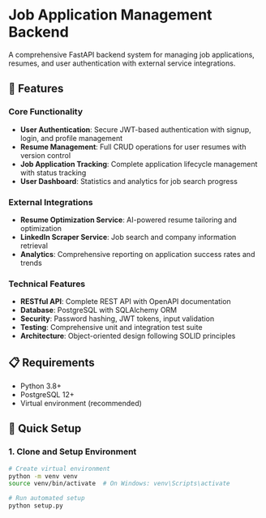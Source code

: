# Job Application Management Backend

A comprehensive FastAPI backend system for managing job applications, resumes, and user authentication with external service integrations.

## 🚀 Features

### Core Functionality
- **User Authentication**: Secure JWT-based authentication with signup, login, and profile management
- **Resume Management**: Full CRUD operations for user resumes with version control
- **Job Application Tracking**: Complete application lifecycle management with status tracking
- **User Dashboard**: Statistics and analytics for job search progress

### External Integrations
- **Resume Optimization Service**: AI-powered resume tailoring and optimization
- **LinkedIn Scraper Service**: Job search and company information retrieval
- **Analytics**: Comprehensive reporting on application success rates and trends

### Technical Features
- **RESTful API**: Complete REST API with OpenAPI documentation
- **Database**: PostgreSQL with SQLAlchemy ORM
- **Security**: Password hashing, JWT tokens, input validation
- **Testing**: Comprehensive unit and integration test suite
- **Architecture**: Object-oriented design following SOLID principles

## 📋 Requirements

- Python 3.8+
- PostgreSQL 12+
- Virtual environment (recommended)

## 🔧 Quick Setup

### 1. Clone and Setup Environment

```bash
# Create virtual environment
python -m venv venv
source venv/bin/activate  # On Windows: venv\Scripts\activate

# Run automated setup
python setup.py
